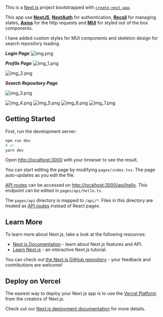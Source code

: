 This is a [Next.js](https://nextjs.org/) project bootstrapped with [`create-next-app`](https://github.com/vercel/next.js/tree/canary/packages/create-next-app).

This app use **[NextJS](https://nextjs.org/)**, **[NextAuth](https://next-auth.js.org/)** for authentication,
**[Recoil](https://recoiljs.org/)** for managing states, **[Axios](https://axios-http.com/docs/intro)** for 
the http requests and **[MUI](https://mui.com/)** for styled out of the box components.

I have added custom styles for MUI components and skeleton design for search repository loading

***Login Page***
![img.png](README_Evidences/img.png)

***Profile Page***
![img_1.png](README_Evidences/img_1.png)

![img_2.png](README_Evidences/img_2.png)

***Search Repository Page***

![img_3.png](README_Evidences/img_3.png)

![img_4.png](README_Evidences/img_4.png)
![img_5.png](README_Evidences/img_5.png)
![img_6.png](README_Evidences/img_6.png)
![img_7.png](README_Evidences/img_7.png)
## Getting Started

First, run the development server:

```bash
npm run dev
# or
yarn dev
```

Open [http://localhost:3000](http://localhost:3000) with your browser to see the result.

You can start editing the page by modifying `pages/index.tsx`. The page auto-updates as you edit the file.

[API routes](https://nextjs.org/docs/api-routes/introduction) can be accessed on [http://localhost:3000/api/hello](http://localhost:3000/api/hello). This endpoint can be edited in `pages/api/hello.ts`.

The `pages/api` directory is mapped to `/api/*`. Files in this directory are treated as [API routes](https://nextjs.org/docs/api-routes/introduction) instead of React pages.

## Learn More

To learn more about Next.js, take a look at the following resources:

- [Next.js Documentation](https://nextjs.org/docs) - learn about Next.js features and API.
- [Learn Next.js](https://nextjs.org/learn) - an interactive Next.js tutorial.

You can check out [the Next.js GitHub repository](https://github.com/vercel/next.js/) - your feedback and contributions are welcome!

## Deploy on Vercel

The easiest way to deploy your Next.js app is to use the [Vercel Platform](https://vercel.com/new?utm_medium=default-template&filter=next.js&utm_source=create-next-app&utm_campaign=create-next-app-readme) from the creators of Next.js.

Check out our [Next.js deployment documentation](https://nextjs.org/docs/deployment) for more details.
